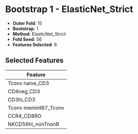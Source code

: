 # Bootstrap 1 - ElasticNet_Strict

- **Outer Fold**: 15
- **Bootstrap**: 1
- **Method**: ElasticNet_Strict
- **Fold Seed**: 56
- **Features Selected**: 6

## Selected Features

| Feature |
|---------|
| Tconv naive_CD3 |
| CD4neg_CD3 |
| CD3hi_CD3 |
| Tconv memintB7_Tconv |
| CCR4_CD8RO |
| NKCD56hi_nonTnonB |
